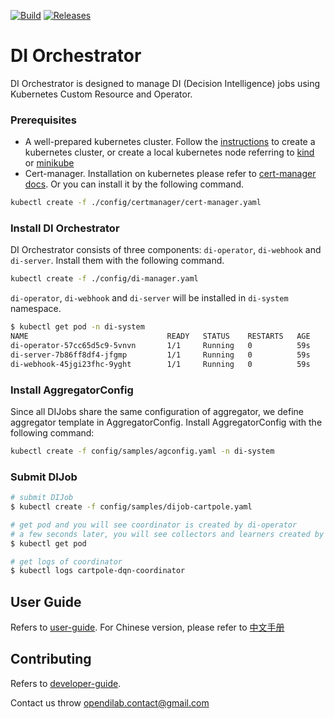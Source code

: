 [![Build](https://github.com/opendilab/DI-orchestrator/actions/workflows/build.yaml/badge.svg?branch=main)](https://github.com/opendilab/DI-orchestrator/actions/workflows/build.yaml) [![Releases](https://github.com/opendilab/DI-orchestrator/actions/workflows/release.yaml/badge.svg)](https://github.com/opendilab/DI-orchestrator/actions/workflows/release.yaml)
# DI Orchestrator
DI Orchestrator is designed to manage DI (Decision Intelligence) jobs using Kubernetes Custom Resource and Operator. 

### Prerequisites
- A well-prepared kubernetes cluster. Follow the [instructions](https://kubernetes.io/docs/setup/production-environment/tools/kubeadm/create-cluster-kubeadm/) to create a kubernetes cluster, or create a local kubernetes node referring to [kind](https://kind.sigs.k8s.io/docs/user/quick-start/) or [minikube](https://minikube.sigs.k8s.io/docs/start/)
- Cert-manager. Installation on kubernetes please refer to [cert-manager docs](https://cert-manager.io/docs/installation/kubernetes/). Or you can install it by the following command.
```bash
kubectl create -f ./config/certmanager/cert-manager.yaml
```

### Install DI Orchestrator
DI Orchestrator consists of three components: `di-operator`, `di-webhook` and `di-server`. Install them with the following command.
```bash
kubectl create -f ./config/di-manager.yaml
```

`di-operator`, `di-webhook` and `di-server` will be installed in `di-system` namespace. 
```bash
$ kubectl get pod -n di-system
NAME                               READY   STATUS    RESTARTS   AGE
di-operator-57cc65d5c9-5vnvn       1/1     Running   0          59s
di-server-7b86ff8df4-jfgmp         1/1     Running   0          59s
di-webhook-45jgi23fhc-9yght        1/1     Running   0          59s
```

### Install AggregatorConfig
Since all DIJobs share the same configuration of aggregator, we define aggregator template in AggregatorConfig.
Install AggregatorConfig with the following command:
```bash
kubectl create -f config/samples/agconfig.yaml -n di-system
```
### Submit DIJob
```bash
# submit DIJob
$ kubectl create -f config/samples/dijob-cartpole.yaml

# get pod and you will see coordinator is created by di-operator
# a few seconds later, you will see collectors and learners created by di-server
$ kubectl get pod

# get logs of coordinator
$ kubectl logs cartpole-dqn-coordinator
```

## User Guide
Refers to [user-guide](./docs/architecture.md). For Chinese version, please refer to [中文手册](./docs/architecture-cn.md)

## Contributing
Refers to [developer-guide](./docs/developer-guide.md). 

Contact us throw <opendilab.contact@gmail.com>
